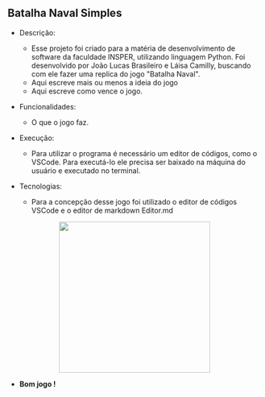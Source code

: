 ## Batalha Naval Simples
* Descrição:
	- Esse projeto foi criado para a matéria de desenvolvimento de software da faculdade INSPER, utilizando linguagem Python. Foi desenvolvido por João Lucas Brasileiro e Láisa Camilly, buscando com ele fazer uma replica do jogo "Batalha Naval".
	- Aqui escreve mais ou menos a ideia do jogo
	- Aqui escreve como vence o jogo.
	

* Funcionalidades:
	- O que o jogo faz.

* Execução: 
	- Para utilizar o programa é necessário um editor de códigos, como o VSCode. Para executá-lo ele precisa ser baixado na máquina do usuário e executado no terminal.


* Tecnologias:
	- Para a concepção desse jogo foi utilizado o editor de códigos VSCode e o editor de markdown Editor.md

<center>
<img  src = "https://play-lh.googleusercontent.com/Rndcroqng7jKY4TgnNobRXV1PKYgGb-b0bdBMEeTQdSj2fy57Pdb2vOyZ8pZ3LVE4UM" witdh = "500" height= "300">
</center>


- <strong> Bom jogo !</strongBom>
